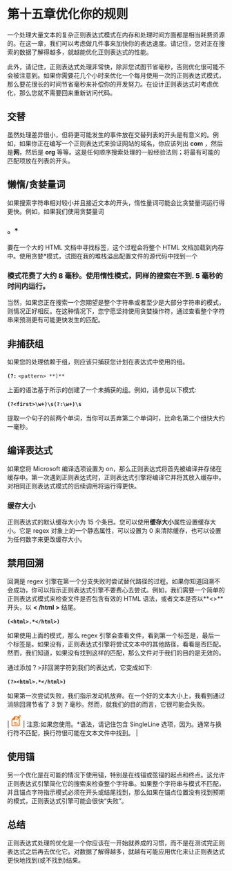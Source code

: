 # 第十五章优化你的规则

一个处理大量文本的复杂正则表达式模式在内存和处理时间方面都是相当耗费资源的。在这一章，我们可以考虑做几件事来加快你的表达速度。请记住，您对正在搜索的数据了解得越多，就越能优化正则表达式的性能。

此外，请记住，正则表达式处理非常快，除非您试图节省毫秒，否则优化很可能不会被注意到。如果你需要花几个小时来优化一个每月使用一次的正则表达式模式，那么要花很长的时间节省毫秒来补偿你的开发努力。在设计正则表达式时考虑优化，那么您就不需要回来重新访问代码。

## 交替

虽然处理差异很小，但将更可能发生的事件放在交替列表的开头是有意义的。例如，如果你正在编写一个正则表达式来验证网站的域名，你应该列出 **com** ，然后是**网**，然后是 **org** 等等。这是任何顺序搜索处理的一般经验法则；将最有可能的匹配项放在列表的开头。

## 懒惰/贪婪量词

如果搜索字符串相对较小并且接近文本的开头，惰性量词可能会比贪婪量词运行得更快。例如，如果我们使用贪婪量词

### 。*

要在一个大的 HTML 文档中寻找标签，这个过程会将整个 HTML 文档加载到内存中。使用贪婪*模式，试图在我的堆栈溢出配置文件的源代码中找到一个

### 模式花费了大约 8 毫秒。使用惰性模式，同样的搜索在不到. 5 毫秒的时间内运行。

当然，如果您正在搜索一个您期望是整个字符串或者至少是大部分字符串的模式，则情况正好相反。在这种情况下，您宁愿坚持使用贪婪操作符，通过查看整个字符串来预测更有可能更快发生的匹配。

## 非捕获组

如果您的处理依赖于组，则应该只捕获您计划在表达式中使用的组。

**`(?:`** `<pattern> **)**`

上面的语法基于所示的<pattern>创建了一个未捕获的组。例如，请参见以下模式:</pattern>

**`(?<first>\w+)\s(?:\w+)\s`**

提取一个句子的前两个单词，当你可以丢弃第二个单词时，比命名第二个组快大约一毫秒。

## 编译表达式

如果您将 Microsoft 编译选项设置为 on，那么正则表达式将首先被编译并存储在缓存中。第一次遇到正则表达式时，正则表达式引擎将编译它并将其放入缓存中。对相同正则表达式模式的后续调用将运行得更快。

### 缓存大小

正则表达式的默认缓存大小为 15 个条目。您可以使用**缓存大小**属性设置缓存大小。它是 regex 对象上的一个静态属性，可以设置为 0 来清除缓存，也可以设置为任何数字来更改缓存大小。

## 禁用回溯

回溯是 regex 引擎在第一个分支失败时尝试替代路径的过程。如果你知道回溯不会成功，你可以指示正则表达式引擎不要费心去尝试。例如，我们需要一个简单的正则表达式模式来检查文件是否包含有效的 HTML 语法，或者文本是否以**<>**开头，以 **< /html >** 结尾。

**`(<html>.*</html>)`**

如果使用上面的模式，那么 regex 引擎会查看文件，看到第一个标签是，最后一个标签是。如果没有，正则表达式引擎将尝试文本中的其他路径，看看是否匹配。然而，我们知道，如果没有找到这样的匹配，那么文件对于我们的目的是无效的。

通过添加？>非回溯字符到我们的表达式，它变成如下:

**`(?><html>.*</html>)`**

如果第一次尝试失败，我们指示发动机放弃。在一个好的文本大小上，我看到通过消除回溯节省了 3 到 7 毫秒。然而，就我们的目的而言，它很可能会失败。

| ![](img/note.png) | 注意:如果您使用。*语法，请记住包含 SingleLine 选项，因为。通常与换行符不匹配，换行符很可能在文本文件中找到。 |

## 使用锚

另一个优化是在可能的情况下使用锚，特别是在线锚或弦锚的起点和终点。这允许正则表达式引擎简化它的搜索来检查整个字符串。如果整个字符串与模式不匹配，并且锚点字符指示模式必须在开头或结尾找到，那么如果在锚点位置没有找到预期的模式，正则表达式引擎可能会很快“失败”。

## 总结

正则表达式处理的优化是一个你应该在一开始就养成的习惯，而不是在测试完正则表达式之后再去优化它。对数据了解得越多，就越有可能应用优化来让正则表达式更快地找到(或不找到)结果。